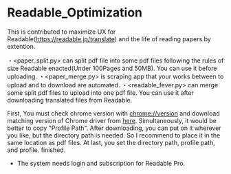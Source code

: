 # Readable_Optimization
This is contributed to maximize UX for Readable(https://readable.jp/translate) and the life of reading papers by extention.

・<paper_split.py> can split pdf file into some pdf files following the rules of size Readable enacted(Under 100Pages and 50MB). You can use it before uploading.
・<paper_merge.py> is scraping app that your works between to upload and to download are automated.
・<readable_fever.py> can merge some split pdf files to upload  into one pdf file. You can use it after downloading translated files from Readable.

First, You must check chrome version with [chrome://version](chrome://version) and download matching version of Chrome driver from [here](https://developer.chrome.com/docs/chromedriver/downloads?hl=ja). Simultaneously, it would be better to copy "Profile Path".
After downloading, you can put on it wherever you like, but the directory path is needed. So I recommend to place it in the same location as pdf files.
At last, you set the directory path, profile path, and profile. finished.

* The system needs login and subscription for Readable Pro.
